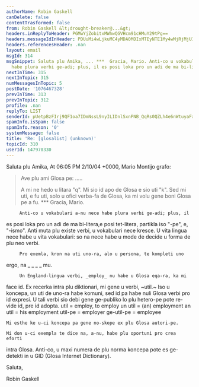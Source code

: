 ```yaml
---
authorName: Robin Gaskell
canDelete: false
contentTrasformed: false
from: Robin Gaskell &lt;drought-breaker@...&gt;
headers.inReplyToHeader: PGMwYjZobitxMWhwQGVHcm91cHMuY29tPg==
headers.messageIdInHeader: PDUuMi4wLjkuMC4yMDA0MDIxMTEyNTE1My4wMjRjMjU1MEBwYWNpZmljLm5ldC5hdT4=
headers.referencesHeader: .nan
layout: email
msgId: 314
msgSnippet: Saluta plu Amika, ... ***  Gracia, Mario. Anti-co u vokabulari a-nu nece
  habe plura verbi ge-adi; plus, il es posi loka pro un adi de ma bi-litera,e posi
nextInTime: 315
nextInTopic: 315
numMessagesInTopic: 5
postDate: '1076467328'
prevInTime: 313
prevInTopic: 312
profile: .nan
replyTo: LIST
senderId: pUetpBzFIrj9QF1oa7IDmNssL9nyILIDnlSxnPNB_QqRs0QZLh4e6nWtuyaFxX_29vA5NvLjm3Whz36MAtQ285PHH0NdquyV7myb5Le5fMyJnDzWxw
spamInfo.isSpam: false
spamInfo.reason: '0'
systemMessage: false
title: 'Re: [glosalist] (unknown)'
topicId: 310
userId: 147970330
---
```


Saluta plu Amika,
At 06:05 PM 2/10/04 +0000, Mario Montijo grafo:
>Ave plu ami Glosa pe:
>   .....
>
>A mi ne hedo u litara "q". Mi sio id apo de Glosa e sio uti "k". Sed
>mi uti, e fu uti, solo u ofici verba-fa de Glosa, ka mi volu gene
>boni Glosa pe a fu.
   ***  Gracia, Mario.

         Anti-co u vokabulari a-nu nece habe plura verbi ge-adi; plus, il 
es posi loka pro un adi de ma bi-litera,e posi tet-litera, partikla iso 
"-pe", e, "-ismo".
         Anti muta plu existe verbi, u vokabulari nece kresce.  U vita 
lingua nece habe u vita vokabulari: so na nece habe u mode de decide u 
forma de plu neo verbi.

         Pro exemla, kron na uti uno-ra, alo u persona, te kompleti uno 
ergo, na _ _ _ _  mu.

         Un England-lingua verbi, _employ_ nu habe u Glosa eqa-ra, ka mi 
face id.  Ex recerka intra plu diktionari, mi gene u verbi, ~util.~  Iso u 
koncepa, un uti de uno-ra habe komuni, sed id pa habe nuli Glosa verbi pro 
id expresi.   U tali verbi sio debi gene ge-publiko lo plu hetero-pe pote 
re-vide id, pre id adopta.
     util           =   employ, to employ
     un util       =  (an) employment
     an util       =   his employment
     util-pe        =   employer
     ge-util-pe   =  employee

    Mi esthe ke u-ci koncepa pa gene no-skope ex plu Glosa autori-pe.

    Mi don u-ci exempla te dice na, a-nu, habe plu oportuni pro crea eforti 
intra Glosa.
    Anti-co, u maxi numera de plu norma koncepa pote es ge-detekti in u GID 
(Glosa Internet Dictionary).

Saluta,

Robin Gaskell



